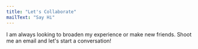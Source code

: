 ```yaml
---
title: "Let's Collaborate"
mailText: "Say Hi"
---
```


I am always looking to broaden my experience or make new friends.  Shoot me an email and let's start a conversation!
